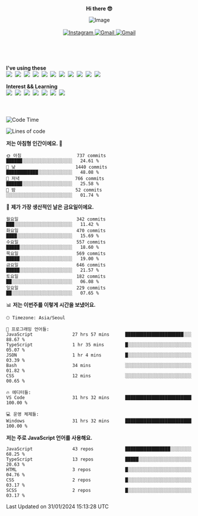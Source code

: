 <p align="center">
  <strong>Hi there 😎</strong>
</p>
<p align="center">
 <img src="https://github.com/newri0807/newri0807/assets/51315988/4a6fb530-b6e7-4156-ae8c-bd620836a7cc" alt="Image" align="center"/>
  <br/>
  <br/>
  <a href="https://www.instagram.com/_nm.87/">
    <img src="https://img.shields.io/badge/-Instagram-dd2a7b?style=flat-squaree&logo=instagram&logoColor=white" alt="Instagram" />
  </a>
  <a href="mailto:newri0807@gmail.com">
    <img src="https://img.shields.io/badge/-Gmail-d14836?style=flat-squaree&logo=Gmail&logoColor=white" alt="Gmail" />
  </a>
  <a href="https://twitter.com/Irwen215">
    <img src="https://img.shields.io/badge/Twitter-1DA1F2?style=flat-squaree&logo=twitter&logoColor=white" alt="Gmail" />
  </a>  
</p>

 
 
</p>
<br/>
<br/>
<br/>
<p align="left">
  <strong>I've using these </strong>
  <br/>
  <img src="https://img.shields.io/badge/Html5-E34F26?style=flat-square&logo=html5&logoColor=white"/></a>&nbsp 
  <img src="https://img.shields.io/badge/css-1572B6?style=flat-square&logo=css3&logoColor=white"/></a>&nbsp 
  <img src="https://img.shields.io/badge/Bootstrap-7952B3?style=flat-square&logo=Bootstrap&logoColor=white"/></a>&nbsp 
  <img src="https://img.shields.io/badge/Tailwind CSS-06B6D4?style=flat-square&amp;logo=Tailwind CSS&amp;logoColor=white"></a>&nbsp 
  <img src="https://img.shields.io/badge/Javascript-ffb13b?style=flat-square&logo=javascript&logoColor=white"/></a>&nbsp 
  <img src="https://img.shields.io/badge/jquery-0769AD?style=flat-square&logo=jquery&logoColor=white"/></a>&nbsp 
  <img src="https://img.shields.io/badge/C Sharp-239120?style=flat-square&logo=C Sharp&logoColor=white"/></a>&nbsp 
  <img src="https://img.shields.io/badge/.NET-512BD4?style=flat-square&logo=.NET&logoColor=white"/></a>&nbsp 
  <img src="https://img.shields.io/badge/MicrosoftSQLServer-CC2927?style=flat-square&logo=microsoft&logoColor=white"/></a>&nbsp
  <img src="https://img.shields.io/badge/Firebase-FFCA28?style=flat-square&logo=firebase&logoColor=white"/></a>&nbsp 
  <img src="https://img.shields.io/badge/react-61DAFB?style=flat-square&logo=react&logoColor=white"/></a>&nbsp  
</p>

<p align="left">
  <strong>Interest && Learning</strong>
  <br/>
  <img src="https://img.shields.io/badge/TypeScript-3178C6?style=flat-square&logo=TypeScript&logoColor=white"/>&nbsp 
  <img src="https://img.shields.io/badge/Next.js-000000?style=flat-square&logo=Next.js&logoColor=white"/></a>&nbsp  
  <img src="https://img.shields.io/badge/Node.js-339933?style=flat-square&logo=node.js&logoColor=white"/></a>&nbsp 
  <img src="https://img.shields.io/badge/nestjs-E0234E?style=flat-square&logo=nestjs&logoColor=white"/></a>&nbsp 
  <img src="https://img.shields.io/badge/MySQL-4479A1?style=flat-square&logo=MySQL&logoColor=white"/></a>&nbsp 
  <img src="https://img.shields.io/badge/Java-007396?style=flat-square&logo=Java&logoColor=white"/></a>&nbsp
  <img src="https://img.shields.io/badge/Sass-CC6699?style=flat-square&logo=Sass&logoColor=white"/></a>&nbsp 
</p>

&nbsp;
&nbsp;
###

<!--START_SECTION:waka-->
![Code Time](http://img.shields.io/badge/Code%20Time-772%20hrs%2021%20mins-blue)

![Lines of code](https://img.shields.io/badge/%EC%A0%80%EB%8A%94%20%EC%97%AC%ED%83%9C%EA%B9%8C%EC%A7%80%20-3.9%20million%20%EC%A4%84%EC%9D%98%20%EC%BD%94%EB%93%9C%EB%A5%BC%20%EC%9E%91%EC%84%B1%ED%96%88%EC%96%B4%EC%9A%94.-blue)

**저는 아침형 인간이에요. 🐤** 

```text
🌞 아침                     737 commits         ██████░░░░░░░░░░░░░░░░░░░   24.61 % 
🌆 낮　                     1440 commits        ████████████░░░░░░░░░░░░░   48.08 % 
🌃 저녁                     766 commits         ██████░░░░░░░░░░░░░░░░░░░   25.58 % 
🌙 밤　                     52 commits          ░░░░░░░░░░░░░░░░░░░░░░░░░   01.74 % 
```
📅 **제가 가장 생산적인 날은 금요일이에요.** 

```text
월요일                      342 commits         ███░░░░░░░░░░░░░░░░░░░░░░   11.42 % 
화요일                      470 commits         ████░░░░░░░░░░░░░░░░░░░░░   15.69 % 
수요일                      557 commits         █████░░░░░░░░░░░░░░░░░░░░   18.60 % 
목요일                      569 commits         █████░░░░░░░░░░░░░░░░░░░░   19.00 % 
금요일                      646 commits         █████░░░░░░░░░░░░░░░░░░░░   21.57 % 
토요일                      182 commits         ██░░░░░░░░░░░░░░░░░░░░░░░   06.08 % 
일요일                      229 commits         ██░░░░░░░░░░░░░░░░░░░░░░░   07.65 % 
```


📊 **저는 이번주를 이렇게 시간을 보냈어요.** 

```text
🕑︎ Timezone: Asia/Seoul

💬 프로그래밍 언어들: 
JavaScript               27 hrs 57 mins      ██████████████████████░░░   88.67 % 
TypeScript               1 hr 35 mins        █░░░░░░░░░░░░░░░░░░░░░░░░   05.07 % 
JSON                     1 hr 4 mins         █░░░░░░░░░░░░░░░░░░░░░░░░   03.39 % 
Bash                     34 mins             ░░░░░░░░░░░░░░░░░░░░░░░░░   01.82 % 
CSS                      12 mins             ░░░░░░░░░░░░░░░░░░░░░░░░░   00.65 % 

🔥 에디터들: 
VS Code                  31 hrs 32 mins      █████████████████████████   100.00 % 

💻 운영 체제들: 
Windows                  31 hrs 32 mins      █████████████████████████   100.00 % 
```

**저는 주로 JavaScript 언어를 사용해요.** 

```text
JavaScript               43 repos            █████████████████░░░░░░░░   68.25 % 
TypeScript               13 repos            █████░░░░░░░░░░░░░░░░░░░░   20.63 % 
HTML                     3 repos             █░░░░░░░░░░░░░░░░░░░░░░░░   04.76 % 
CSS                      2 repos             █░░░░░░░░░░░░░░░░░░░░░░░░   03.17 % 
SCSS                     2 repos             █░░░░░░░░░░░░░░░░░░░░░░░░   03.17 % 
```




 Last Updated on 31/01/2024 15:13:28 UTC
<!--END_SECTION:waka-->

